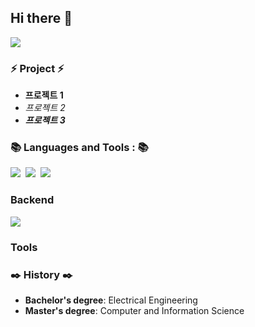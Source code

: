 ## Hi there 👋
<img src="https://capsule-render.vercel.app/api?type=wave&color=auto&height=300&section=header&text=AI%20researcher&fontSize=90" />

<h3 align="left">⚡ Project ⚡</h3>

* **프로젝트 1**
* _프로젝트 2_
* **_프로젝트 3_**

<h3 align="left">📚 Languages and Tools :  📚</h3>
<p align="left">
  <img src="https://img.shields.io/badge/C++-%2300599C.svg?style=flat-square&logo=c%2B%2B&logoColor=white"/></a>&nbsp;
  <img src="https://img.shields.io/badge/Python-3766AB?style=flat-square&logo=Python&logoColor=white"/></a>&nbsp;
  <img src="https://img.shields.io/badge/ROS-22314E?style=flat-square&logo=ROS&logoColor=white"/></a>&nbsp;
</p>

### Backend

<p align="left">
  <a href="https://skillicons.dev">
    <img src="https://skillicons.dev/icons?i=cpp,py,vscode,ros" />
  </a>
</p>

### Tools

<h3 align="left">✒️ History ✒️</h3>

* **Bachelor's degree**: Electrical Engineering
* **Master's degree**: Computer and Information Science

<!--
**username/username** is a ✨ _special_ ✨ repository because its `README.md` (this file) appears on your GitHub profile.

Here are some ideas to get you started:
🔎 :mag_right:
- 🔭 I’m currently working on ...
- 🌱 I’m currently learning ...
- 👯 I’m looking to collaborate on ...
- 🤔 I’m looking for help with ...
- 💬 Ask me about ...
- 📫 How to reach me: ...
- 😄 Pronouns: ...
- ⚡ Fun fact: ...
-->
